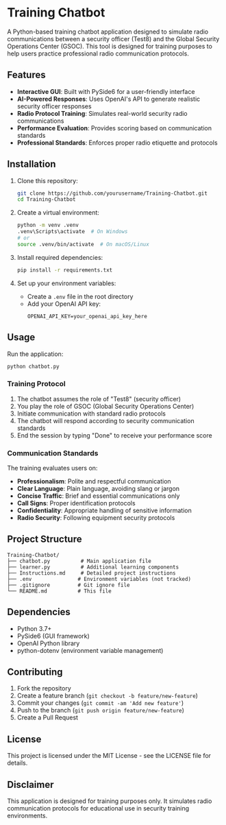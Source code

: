 # Training Chatbot

A Python-based training chatbot application designed to simulate radio communications between a security officer (Test8) and the Global Security Operations Center (GSOC). This tool is designed for training purposes to help users practice professional radio communication protocols.

## Features

- **Interactive GUI**: Built with PySide6 for a user-friendly interface
- **AI-Powered Responses**: Uses OpenAI's API to generate realistic security officer responses
- **Radio Protocol Training**: Simulates real-world security radio communications
- **Performance Evaluation**: Provides scoring based on communication standards
- **Professional Standards**: Enforces proper radio etiquette and protocols

## Installation

1. Clone this repository:
   ```bash
   git clone https://github.com/yourusername/Training-Chatbot.git
   cd Training-Chatbot
   ```

2. Create a virtual environment:
   ```bash
   python -m venv .venv
   .venv\Scripts\activate  # On Windows
   # or
   source .venv/bin/activate  # On macOS/Linux
   ```

3. Install required dependencies:
   ```bash
   pip install -r requirements.txt
   ```

4. Set up your environment variables:
   - Create a `.env` file in the root directory
   - Add your OpenAI API key:
     ```
     OPENAI_API_KEY=your_openai_api_key_here
     ```

## Usage

Run the application:
```bash
python chatbot.py
```

### Training Protocol

1. The chatbot assumes the role of "Test8" (security officer)
2. You play the role of GSOC (Global Security Operations Center)
3. Initiate communication with standard radio protocols
4. The chatbot will respond according to security communication standards
5. End the session by typing "Done" to receive your performance score

### Communication Standards

The training evaluates users on:

- **Professionalism**: Polite and respectful communication
- **Clear Language**: Plain language, avoiding slang or jargon
- **Concise Traffic**: Brief and essential communications only
- **Call Signs**: Proper identification protocols
- **Confidentiality**: Appropriate handling of sensitive information
- **Radio Security**: Following equipment security protocols

## Project Structure

```
Training-Chatbot/
├── chatbot.py          # Main application file
├── learner.py          # Additional learning components
├── Instructions.md     # Detailed project instructions
├── .env               # Environment variables (not tracked)
├── .gitignore         # Git ignore file
└── README.md          # This file
```

## Dependencies

- Python 3.7+
- PySide6 (GUI framework)
- OpenAI Python library
- python-dotenv (environment variable management)

## Contributing

1. Fork the repository
2. Create a feature branch (`git checkout -b feature/new-feature`)
3. Commit your changes (`git commit -am 'Add new feature'`)
4. Push to the branch (`git push origin feature/new-feature`)
5. Create a Pull Request

## License

This project is licensed under the MIT License - see the LICENSE file for details.

## Disclaimer

This application is designed for training purposes only. It simulates radio communication protocols for educational use in security training environments.